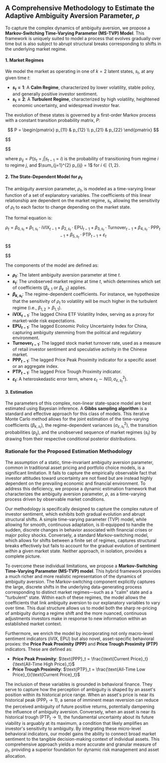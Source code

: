 ## A Comprehensive Methodology to Estimate the Adaptive Ambiguity Aversion Parameter, $\rho$

To capture the complex dynamics of ambiguity aversion, we propose a **Markov-Switching Time-Varying Parameter (MS-TVP) Model**. This framework is uniquely suited to model a process that evolves gradually over time but is also subject to abrupt structural breaks corresponding to shifts in the underlying market regime.

#### 1. Market Regimes

We model the market as operating in one of $k=2$ latent states, $s_t$, at any given time $t$:

* **$s_t = 1$**: A **Calm Regime**, characterized by lower volatility, stable policy, and generally positive investor sentiment.
* **$s_t = 2$**: A **Turbulent Regime**, characterized by high volatility, heightened economic uncertainty, and widespread investor fear.

The evolution of these states is governed by a first-order Markov process with a constant transition probability matrix, $P$:

$$
P = \begin{pmatrix} p_{11} & p_{12} \\ p_{21} & p_{22} \end{pmatrix} 
$$

$$


$$

where $p_{ij} = P(s_t = j | s_{t-1} = i)$ is the probability of transitioning from regime $i$ to regime $j$, and $\sum_{j=1}^{2} p_{ij} = 1$ for $i \in \{1,2\}$.

#### 2. The State-Dependent Model for $\rho_t$

The ambiguity aversion parameter, $\rho_t$, is modeled as a time-varying linear function of a set of explanatory variables. The coefficients of this linear relationship are dependent on the market regime, $s_t$, allowing the sensitivity of $\rho_t$ to each factor to change depending on the market state.

The formal equation is:

$$
\rho_t = \beta_{0, s_t} + \beta_{1, s_t} \cdot \text{iVIX}_{t-1} + \beta_{2, s_t} \cdot \text{EPU}_{t-1} + \beta_{3, s_t} \cdot \text{Turnover}_{t-1} + \beta_{4, s_t} \cdot \text{PPP}_{t-1} + \beta_{5, s_t} \cdot \text{PTP}_{t-1} + \varepsilon_t 
$$

$$


$$

The components of the model are defined as:

* **$\rho_t$**: The latent ambiguity aversion parameter at time $t$.
* **$s_t$**: The unobserved market regime at time $t$, which determines which set of coefficients ($\beta_{k,1}$ or $\beta_{k,2}$) applies.
* **$\beta_{k, s_t}$**: The regime-dependent coefficients. For instance, we hypothesize that the sensitivity of $\rho_t$ to volatility will be much higher in the turbulent regime (i.e., $\beta_{1,2} > \beta_{1,1}$).
* **$\text{iVIX}_{t-1}$**: The lagged China ETF Volatility Index, serving as a proxy for market-wide risk expectations.
* **$\text{EPU}_{t-1}$**: The lagged Economic Policy Uncertainty Index for China, capturing ambiguity stemming from the political and regulatory environment.
* **$\text{Turnover}_{t-1}$**: The lagged stock market turnover rate, used as a measure of retail investor sentiment and speculative activity in the Chinese market.
* **$\text{PPP}_{t-1}$**: The lagged Price Peak Proximity indicator for a specific asset or an aggregate index.
* **$\text{PTP}_{t-1}$**: The lagged Price Trough Proximity indicator.
* **$\varepsilon_t$**: A heteroskedastic error term, where $\varepsilon_t \sim N(0, \sigma^2_{\varepsilon, s_t})$.

#### 3. Estimation

The parameters of this complex, non-linear state-space model are best estimated using Bayesian inference. A **Gibbs sampling algorithm** is a standard and effective approach for this class of models. This iterative Monte Carlo method allows for the joint estimation of the time-varying coefficients ($\beta_{k, s_t}$), the regime-dependent variances ($\sigma^2_{\varepsilon, s_t}$), the transition probabilities ($p_{ij}$), and the unobserved sequence of market regimes ($s_t$) by drawing from their respective conditional posterior distributions.

### Rationale for the Proposed Estimation Methodology

The assumption of a static, time-invariant ambiguity aversion parameter, common in traditional asset pricing and portfolio choice models, is a significant limitation. It fails to capture the empirically observable fact that investor attitudes toward uncertainty are not fixed but are instead highly dependent on the prevailing economic and financial environment. To address this deficiency, we propose a dynamic estimation framework that characterizes the ambiguity aversion parameter, $\rho$, as a time-varying process driven by observable market conditions.

Our methodology is specifically designed to capture the complex nature of investor sentiment, which exhibits both gradual evolution and abrupt structural shifts. A simple time-varying parameter (TVP) model, while allowing for smooth, continuous adaptation, is ill-equipped to handle the sudden, discrete changes in behavior associated with financial crises or major policy shocks. Conversely, a standard Markov-switching model, which allows for shifts between a finite set of regimes, captures structural breaks effectively but fails to account for the gradual evolution of sentiment *within* a given market state. Neither approach, in isolation, provides a complete picture.

To overcome these individual limitations, we propose a **Markov-Switching Time-Varying Parameter (MS-TVP) model**. This hybrid framework provides a much richer and more realistic representation of the dynamics of ambiguity aversion. The Markov-switching component explicitly captures the large, discrete shifts in the underlying data-generating process corresponding to distinct market regimes—such as a "calm" state and a "turbulent" state. Within each of these regimes, the model allows the coefficients that link ambiguity aversion to our explanatory variables to vary over time. This dual structure allows us to model both the sharp re-pricing of ambiguity during a regime shift and the more nuanced, continuous adjustments investors make in response to new information within an established market context.

Furthermore, we enrich the model by incorporating not only macro-level sentiment indicators (iVIX, EPU) but also novel, asset-specific behavioral proxies: the **Price Peak Proximity (PPP)** and **Price Trough Proximity (PTP)** indicators. These are defined as:

* **Price Peak Proximity**: $\text{PPP}_t = \frac{\text{Current Price}_t}{\text{All-Time High Price}_t}$
* **Price Trough Proximity**: $\text{PTP}_t = \frac{\text{All-Time Low Price}_t}{\text{Current Price}_t}$

The inclusion of these variables is grounded in behavioral finance. They serve to capture how the perception of ambiguity is shaped by an asset's position within its historical price range. When an asset's price is near its historical peak ($\text{PPP}_t \to 1$), a sense of imminent mean reversion can reduce the perceived ambiguity of future positive returns, potentially dampening the influence of ambiguity aversion. Conversely, when an asset is near its historical trough ($\text{PTP}_t \to 1$), the fundamental uncertainty about its future viability is arguably at its maximum, a condition that likely amplifies an investor's sensitivity to ambiguity. By integrating these micro-level behavioral indicators, our model gains the ability to connect broad market sentiment to the tangible decision-making context of individual assets. This comprehensive approach yields a more accurate and granular measure of $\rho_t$, providing a superior foundation for dynamic risk management and asset allocation.
